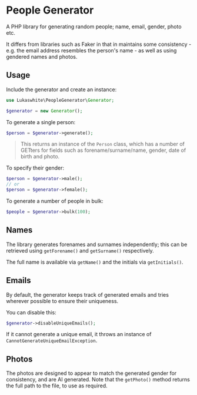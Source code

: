 # People Generator

A PHP library for generating random people; name, email, gender, photo etc.

It differs from libraries such as Faker in that in maintains some consistency - e.g. the email address resembles the person's name - as well as using 
gendered names and photos.

## Usage

Include the generator and create an instance:

```php
use Lukaswhite\PeopleGenerator\Generator;

$generator = new Generator();
```

To generate a single person:

```php
$person = $generator->generate();
```

> This returns an instance of the `Person` class, which has a number of GETters for fields such as forename/surname/name, gender, date of birth and photo.

To specify their gender:

```php
$person = $generator->male();
// or
$person = $generator->female();
```

To generate a number of people in bulk:

```php
$people = $generator->bulk(100);
```

## Names

The library generates forenames and surnames independently; this can be retrieved using `getForename()` and `getSurname()` respectively.

The full name is available via `getName()` and the initials via `getInitials()`.

## Emails

By default, the generator keeps track of generated emails and tries wherever possible to ensure their uniqueness. 

You can disable this:

```php
$generator->disableUniqueEmails();
```

If it cannot generate a unique email, it throws an instance of `CannotGenerateUniqueEmailException`.

## Photos

The photos are designed to appear to match the generated gender for consistency, and are AI generated. Note that the `getPhoto()` method returns the full path to the file, to use as required.